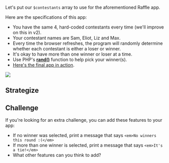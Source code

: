 Let's put our `$contestants` array to use for the aforementioned Raffle app.

Here are the specifications of this app:

* You have the same 4, hard-coded contestants every time (we'll improve on this in v2).
* Your contestant names are Sam, Eliot, Liz and Max.
* Every time the browser refreshes, the program will randomly determine whether each contestant is either a loser or winner.
* It's okay to have more than one winner or loser at a time.
* Use PHP's [__rand()__](http://us2.php.net/rand) function to help pick your winner(s).
* [Here's the final app in action](http://php.wcc-hosting.com/raffle).

<img src='http://thewc.co.s3.amazonaws.com/challenges/php-raffle-v1-screenshots.png'>

## Strategize



<!-- Coin flip or roll the dice -->



## Challenge
If you're looking for an extra challenge, you can add these features to your app:

* If no winner was selected, print a message that says `<em>No winners this round :(</em>`
* If more than one winner is selected, print a message that says `<em>It's a tie!</em>`
* What other features can you think to add?
